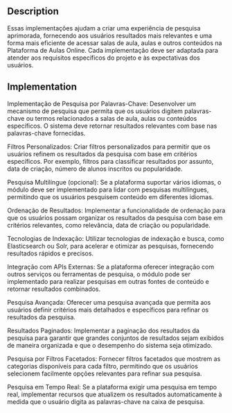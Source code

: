 ## Description

Essas implementações ajudam a criar uma experiência de pesquisa aprimorada, fornecendo aos usuários resultados mais relevantes e uma forma mais eficiente de acessar salas de aula, aulas e outros conteúdos na Plataforma de Aulas Online. Cada implementação deve ser adaptada para atender aos requisitos específicos do projeto e às expectativas dos usuários.

## Implementation

Implementação de Pesquisa por Palavras-Chave: Desenvolver um mecanismo de pesquisa que permita que os usuários digitem palavras-chave ou termos relacionados a salas de aula, aulas ou conteúdos específicos. O sistema deve retornar resultados relevantes com base nas palavras-chave fornecidas.

Filtros Personalizados: Criar filtros personalizados para permitir que os usuários refinem os resultados da pesquisa com base em critérios específicos. Por exemplo, filtros para classificar resultados por assunto, data de criação, número de alunos inscritos ou popularidade.

Pesquisa Multilíngue (opcional): Se a plataforma suportar vários idiomas, o módulo deve ser implementado para lidar com pesquisas multilíngues, permitindo que os usuários pesquisem conteúdo em diferentes idiomas.

Ordenação de Resultados: Implementar a funcionalidade de ordenação para que os usuários possam organizar os resultados da pesquisa com base em critérios relevantes, como relevância, data de criação ou popularidade.

Tecnologias de Indexação: Utilizar tecnologias de indexação e busca, como Elasticsearch ou Solr, para acelerar e otimizar as pesquisas, fornecendo resultados rápidos e precisos.

Integração com APIs Externas: Se a plataforma oferecer integração com outros serviços ou ferramentas de pesquisa, o módulo pode ser implementado para realizar pesquisas em outras fontes de conteúdo e retornar resultados combinados.

Pesquisa Avançada: Oferecer uma pesquisa avançada que permita aos usuários definir critérios mais detalhados e específicos para refinar os resultados da pesquisa.

Resultados Paginados: Implementar a paginação dos resultados da pesquisa para garantir que grandes conjuntos de resultados sejam exibidos de maneira organizada e que o desempenho do sistema seja otimizado.

Pesquisa por Filtros Facetados: Fornecer filtros facetados que mostrem as categorias disponíveis para cada filtro, permitindo que os usuários selecionem facilmente opções relevantes para refinar sua pesquisa.

Pesquisa em Tempo Real: Se a plataforma exigir uma pesquisa em tempo real, implementar recursos que atualizem os resultados automaticamente à medida que o usuário digita as palavras-chave na caixa de pesquisa.